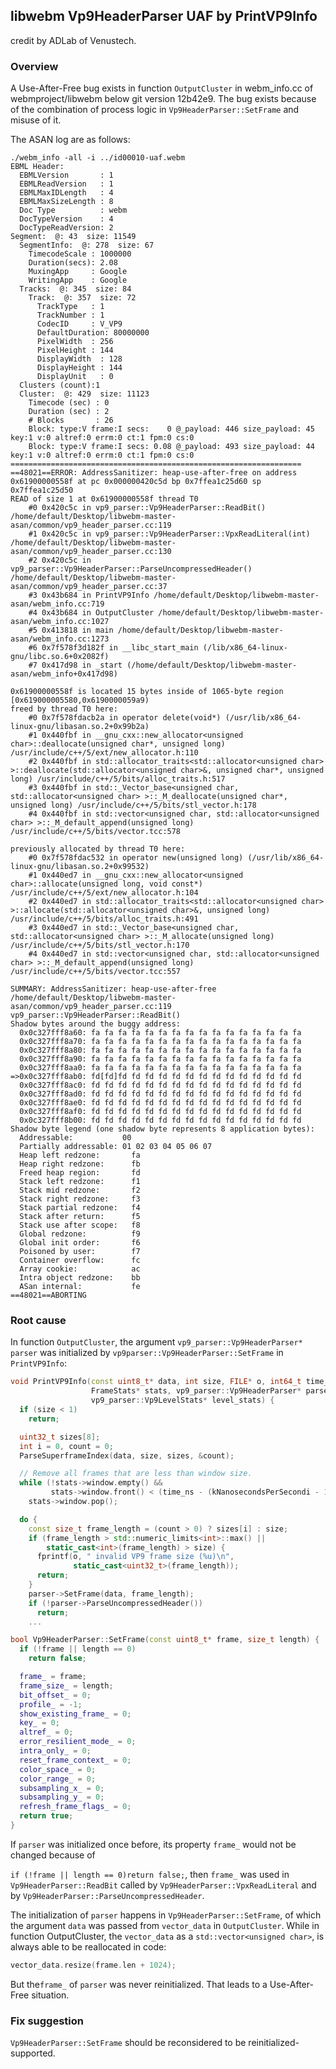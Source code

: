 ## libwebm Vp9HeaderParser UAF by PrintVP9Info

credit by ADLab of Venustech.

### Overview

A Use-After-Free bug exists in function `OutputCluster` in webm_info.cc of webmproject/libwebm below git version 12b42e9. The bug exists because of the combination of  process logic in `Vp9HeaderParser::SetFrame` and misuse of it.

The ASAN log are as follows:

```
./webm_info -all -i ../id00010-uaf.webm 
EBML Header:
  EBMLVersion       : 1
  EBMLReadVersion   : 1
  EBMLMaxIDLength   : 4
  EBMLMaxSizeLength : 8
  Doc Type          : webm
  DocTypeVersion    : 4
  DocTypeReadVersion: 2
Segment:  @: 43  size: 11549
  SegmentInfo:  @: 278  size: 67
    TimecodeScale : 1000000 
    Duration(secs): 2.08
    MuxingApp     : Google
    WritingApp    : Google
  Tracks:  @: 345  size: 84
    Track:  @: 357  size: 72
      TrackType   : 1
      TrackNumber : 1
      CodecID     : V_VP9
      DefaultDuration: 80000000
      PixelWidth  : 256
      PixelHeight : 144
      DisplayWidth  : 128
      DisplayHeight : 144
      DisplayUnit   : 0
  Clusters (count):1
  Cluster:  @: 429  size: 11123
    Timecode (sec) : 0
    Duration (sec) : 2
    # Blocks       : 26
    Block: type:V frame:I secs:    0 @_payload: 446 size_payload: 45 key:1 v:0 altref:0 errm:0 ct:1 fpm:0 cs:0
    Block: type:V frame:I secs: 0.08 @_payload: 493 size_payload: 44 key:1 v:0 altref:0 errm:0 ct:1 fpm:0 cs:0
=================================================================
==48021==ERROR: AddressSanitizer: heap-use-after-free on address 0x61900000558f at pc 0x000000420c5d bp 0x7ffea1c25d60 sp 0x7ffea1c25d50
READ of size 1 at 0x61900000558f thread T0
    #0 0x420c5c in vp9_parser::Vp9HeaderParser::ReadBit() /home/default/Desktop/libwebm-master-asan/common/vp9_header_parser.cc:119
    #1 0x420c5c in vp9_parser::Vp9HeaderParser::VpxReadLiteral(int) /home/default/Desktop/libwebm-master-asan/common/vp9_header_parser.cc:130
    #2 0x420c5c in vp9_parser::Vp9HeaderParser::ParseUncompressedHeader() /home/default/Desktop/libwebm-master-asan/common/vp9_header_parser.cc:37
    #3 0x43b684 in PrintVP9Info /home/default/Desktop/libwebm-master-asan/webm_info.cc:719
    #4 0x43b684 in OutputCluster /home/default/Desktop/libwebm-master-asan/webm_info.cc:1027
    #5 0x413818 in main /home/default/Desktop/libwebm-master-asan/webm_info.cc:1273
    #6 0x7f578f3d182f in __libc_start_main (/lib/x86_64-linux-gnu/libc.so.6+0x2082f)
    #7 0x417d98 in _start (/home/default/Desktop/libwebm-master-asan/webm_info+0x417d98)

0x61900000558f is located 15 bytes inside of 1065-byte region [0x619000005580,0x6190000059a9)
freed by thread T0 here:
    #0 0x7f578fdacb2a in operator delete(void*) (/usr/lib/x86_64-linux-gnu/libasan.so.2+0x99b2a)
    #1 0x440fbf in __gnu_cxx::new_allocator<unsigned char>::deallocate(unsigned char*, unsigned long) /usr/include/c++/5/ext/new_allocator.h:110
    #2 0x440fbf in std::allocator_traits<std::allocator<unsigned char> >::deallocate(std::allocator<unsigned char>&, unsigned char*, unsigned long) /usr/include/c++/5/bits/alloc_traits.h:517
    #3 0x440fbf in std::_Vector_base<unsigned char, std::allocator<unsigned char> >::_M_deallocate(unsigned char*, unsigned long) /usr/include/c++/5/bits/stl_vector.h:178
    #4 0x440fbf in std::vector<unsigned char, std::allocator<unsigned char> >::_M_default_append(unsigned long) /usr/include/c++/5/bits/vector.tcc:578

previously allocated by thread T0 here:
    #0 0x7f578fdac532 in operator new(unsigned long) (/usr/lib/x86_64-linux-gnu/libasan.so.2+0x99532)
    #1 0x440ed7 in __gnu_cxx::new_allocator<unsigned char>::allocate(unsigned long, void const*) /usr/include/c++/5/ext/new_allocator.h:104
    #2 0x440ed7 in std::allocator_traits<std::allocator<unsigned char> >::allocate(std::allocator<unsigned char>&, unsigned long) /usr/include/c++/5/bits/alloc_traits.h:491
    #3 0x440ed7 in std::_Vector_base<unsigned char, std::allocator<unsigned char> >::_M_allocate(unsigned long) /usr/include/c++/5/bits/stl_vector.h:170
    #4 0x440ed7 in std::vector<unsigned char, std::allocator<unsigned char> >::_M_default_append(unsigned long) /usr/include/c++/5/bits/vector.tcc:557

SUMMARY: AddressSanitizer: heap-use-after-free /home/default/Desktop/libwebm-master-asan/common/vp9_header_parser.cc:119 vp9_parser::Vp9HeaderParser::ReadBit()
Shadow bytes around the buggy address:
  0x0c327fff8a60: fa fa fa fa fa fa fa fa fa fa fa fa fa fa fa fa
  0x0c327fff8a70: fa fa fa fa fa fa fa fa fa fa fa fa fa fa fa fa
  0x0c327fff8a80: fa fa fa fa fa fa fa fa fa fa fa fa fa fa fa fa
  0x0c327fff8a90: fa fa fa fa fa fa fa fa fa fa fa fa fa fa fa fa
  0x0c327fff8aa0: fa fa fa fa fa fa fa fa fa fa fa fa fa fa fa fa
=>0x0c327fff8ab0: fd[fd]fd fd fd fd fd fd fd fd fd fd fd fd fd fd
  0x0c327fff8ac0: fd fd fd fd fd fd fd fd fd fd fd fd fd fd fd fd
  0x0c327fff8ad0: fd fd fd fd fd fd fd fd fd fd fd fd fd fd fd fd
  0x0c327fff8ae0: fd fd fd fd fd fd fd fd fd fd fd fd fd fd fd fd
  0x0c327fff8af0: fd fd fd fd fd fd fd fd fd fd fd fd fd fd fd fd
  0x0c327fff8b00: fd fd fd fd fd fd fd fd fd fd fd fd fd fd fd fd
Shadow byte legend (one shadow byte represents 8 application bytes):
  Addressable:           00
  Partially addressable: 01 02 03 04 05 06 07 
  Heap left redzone:       fa
  Heap right redzone:      fb
  Freed heap region:       fd
  Stack left redzone:      f1
  Stack mid redzone:       f2
  Stack right redzone:     f3
  Stack partial redzone:   f4
  Stack after return:      f5
  Stack use after scope:   f8
  Global redzone:          f9
  Global init order:       f6
  Poisoned by user:        f7
  Container overflow:      fc
  Array cookie:            ac
  Intra object redzone:    bb
  ASan internal:           fe
==48021==ABORTING
```



### Root cause

In function `OutputCluster`, the argument `vp9_parser::Vp9HeaderParser* parser` was initialized by `vp9parser::Vp9HeaderParser::SetFrame` in  `PrintVP9Info`:

```c++
void PrintVP9Info(const uint8_t* data, int size, FILE* o, int64_t time_ns,
                  FrameStats* stats, vp9_parser::Vp9HeaderParser* parser,
                  vp9_parser::Vp9LevelStats* level_stats) {
  if (size < 1)
    return;

  uint32_t sizes[8];
  int i = 0, count = 0;
  ParseSuperframeIndex(data, size, sizes, &count);

  // Remove all frames that are less than window size.
  while (!stats->window.empty() &&
         stats->window.front() < (time_ns - (kNanosecondsPerSecondi - 1)))
    stats->window.pop();

  do {
    const size_t frame_length = (count > 0) ? sizes[i] : size;
    if (frame_length > std::numeric_limits<int>::max() ||
        static_cast<int>(frame_length) > size) {
      fprintf(o, " invalid VP9 frame size (%u)\n",
              static_cast<uint32_t>(frame_length));
      return;
    }
    parser->SetFrame(data, frame_length);
    if (!parser->ParseUncompressedHeader())
      return;
    ...
```

```c++
bool Vp9HeaderParser::SetFrame(const uint8_t* frame, size_t length) {
  if (!frame || length == 0)
    return false;

  frame_ = frame;
  frame_size_ = length;
  bit_offset_ = 0;
  profile_ = -1;
  show_existing_frame_ = 0;
  key_ = 0;
  altref_ = 0;
  error_resilient_mode_ = 0;
  intra_only_ = 0;
  reset_frame_context_ = 0;
  color_space_ = 0;
  color_range_ = 0;
  subsampling_x_ = 0;
  subsampling_y_ = 0;
  refresh_frame_flags_ = 0;
  return true;
}
```

If `parser` was initialized once before, its property  `frame_` would not be changed because of 

`if (!frame || length == 0)return false;`, then  `frame_` was used in `Vp9HeaderParser::ReadBit` called by `Vp9HeaderParser::VpxReadLiteral` and by `Vp9HeaderParser::ParseUncompressedHeader`.



The initialization of `parser` happens in `Vp9HeaderParser::SetFrame`, of which the argument `data` was passed from `vector_data` in `OutputCluster`. While in function OutputCluster, the `vector_data` as a `std::vector<unsigned char>`, is always able to be reallocated in code:

```c++
vector_data.resize(frame.len + 1024);
```

But the`frame_` of  `parser` was never reinitialized. That leads to a Use-After-Free situation. 



### Fix suggestion

`Vp9HeaderParser::SetFrame` should be reconsidered to be reinitialized-supported.

